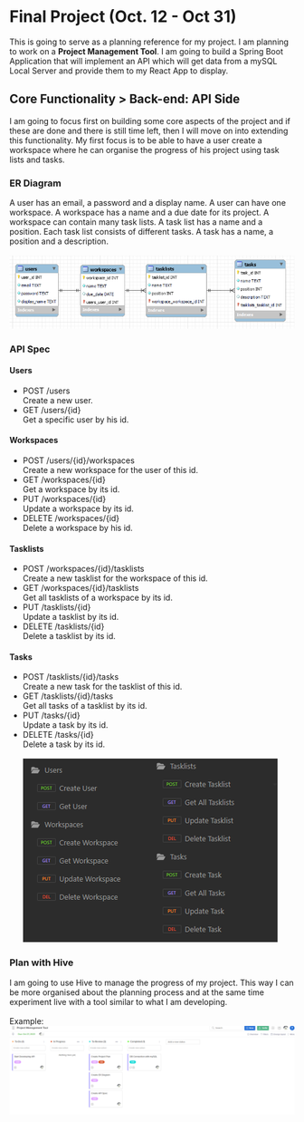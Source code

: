 # Final Project (Oct. 12 - Oct 31)
This is going to serve as a planning reference for my project. I am planning to work on a **Project
Management Tool**. I am going to build a Spring Boot Application that will implement an API which will
get data from a mySQL Local Server and provide them to my React App to display.

## Core Functionality > Back-end: API Side
I am going to focus first on building some core aspects of the project and if these are done and 
there is still time left, then I will move on into extending this functionality. My first focus is
to be able to have a user create a workspace where he can organise the progress of his project using
task lists and tasks.

### ER Diagram
A user has an email, a password and a display name. A user can have one workspace. A workspace has a 
name and a due date for its project. A workspace can contain many task lists. A task list has a name 
and a position. Each task list consists of different tasks. A task has a name, a position and a description.
<br><br>
![er-diagram-img](assets/ER_Diagram.png)

### API Spec
#### Users
- POST /users <br> Create a new user.
- GET /users/{id} <br> Get a specific user by his id.
#### Workspaces
- POST /users/{id}/workspaces <br> Create a new workspace for the user of this id.
- GET /workspaces/{id} <br> Get a workspace by its id.
- PUT /workspaces/{id} <br> Update a workspace by its id.
- DELETE /workspaces/{id} <br> Delete a workspace by his id.
#### Tasklists
- POST /workspaces/{id}/tasklists <br> Create a new tasklist for the workspace of this id.
- GET /workspaces/{id}/tasklists <br> Get all tasklists of a workspace by its id.
- PUT /tasklists/{id} <br> Update a tasklist by its id.
- DELETE /tasklists/{id} <br> Delete a tasklist by its id.
#### Tasks
- POST /tasklists/{id}/tasks <br> Create a new task for the tasklist of this id.
- GET /tasklists/{id}/tasks <br> Get all tasks of a tasklist by its id.
- PUT /tasks/{id} <br> Update a task by its id.
- DELETE /tasks/{id} <br> Delete a task by its id.
<br><br>
![endpoints-img](assets/Endpoints.PNG)

### Plan with Hive
I am going to use Hive to manage the progress of my project. This way I can be more organised about
the planning process and at the same time experiment live with a tool similar to what I am developing.
<br><br>
Example:
![hive-in-action-img](assets/Hive-Live-Example.png)
